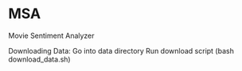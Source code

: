 # MSA
Movie Sentiment Analyzer

Downloading Data:
  Go into data directory
  Run download script (bash download_data.sh)
